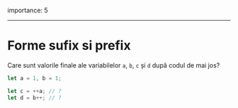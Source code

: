 importance: 5

---

# Forme sufix si prefix

Care sunt valorile finale ale variabilelor `a`, `b`, `c` și `d` după codul de mai jos?

```js
let a = 1, b = 1;

let c = ++a; // ?
let d = b++; // ?
```
